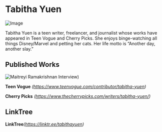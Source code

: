 # Tabitha Yuen


![[Image](https://images.app.goo.gl/fRsbZnN5L9YKHdA68)](src)


Tabitha Yuen is a teen writer, freelancer, and journalist whose works have appeared in Teen Vogue and Cherry Picks. She enjoys binge-watching all things Disney/Marvel and petting her cats. Her life motto is “Another day, another slay.”


## Published Works

![[Maitreyi Ramakrishnan Interview](https://images.app.goo.gl/vCcGtM5pUfFVENXS6))](src)




**Teen Vogue** _(https://www.teenvogue.com/contributor/tabitha-yuen)_
<br>

**Cherry Picks** _(https://www.thecherrypicks.com/writers/tabitha-yuen/)_

## LinkTree
**LinkTree**_(https://linktr.ee/tabithayuen)_







